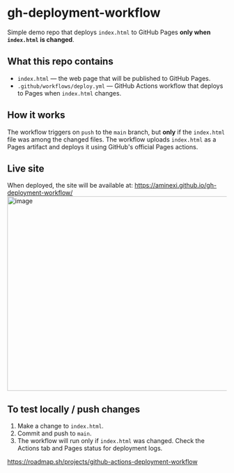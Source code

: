 # gh-deployment-workflow

Simple demo repo that deploys `index.html` to GitHub Pages **only when `index.html` is changed**.

## What this repo contains
- `index.html` — the web page that will be published to GitHub Pages.
- `.github/workflows/deploy.yml` — GitHub Actions workflow that deploys to Pages when `index.html` changes.

## How it works
The workflow triggers on `push` to the `main` branch, but **only** if the `index.html` file was among the changed files. The workflow uploads `index.html` as a Pages artifact and deploys it using GitHub's official Pages actions.

## Live site
When deployed, the site will be available at:
https://aminexi.github.io/gh-deployment-workflow/
<img width="1477" height="446" alt="image" src="https://github.com/user-attachments/assets/cae503a9-705e-4142-9993-304620538276" />


## To test locally / push changes
1. Make a change to `index.html`.
2. Commit and push to `main`.
3. The workflow will run only if `index.html` was changed. Check the Actions tab and Pages status for deployment logs.



https://roadmap.sh/projects/github-actions-deployment-workflow
